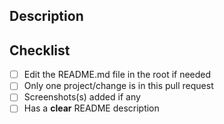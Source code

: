 ## Description
<!--- Describe your changes in detail -->
 

## Checklist
<!--- Go over all the following points, and put an `x` in all the boxes that apply. -->
<!--- If you're unsure about any of these, don't hesitate to ask. We're here to help! -->
- [ ] Edit the README.md file in the root if needed
- [ ] Only one project/change is in this pull request
- [ ] Screenshots(s) added if any
- [ ] Has a **clear** README description